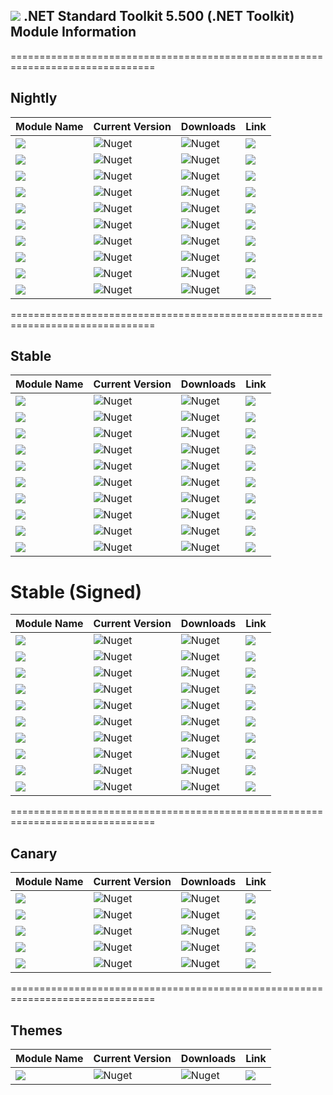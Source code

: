 ## <img src="https://github.com/Wagnerp/Krypton-NET-Version-Dashboard/blob/master/Assets/Icons/PNG/Square%20Design%2064%20x%2064%20New%20Green.png" /> .NET Standard Toolkit 5.500 (.NET Toolkit) Module Information

===============================================================================

## Nightly

| Module Name | Current Version | Downloads | Link |
|---|---|---|---|
| <img src="https://img.shields.io/badge/Module-Toolkit-000080.svg?style=flat-square" /> | ![Nuget](https://img.shields.io/nuget/vpre/Krypton.Toolkit.Nightly?color=informational&label=Version&logo=nuget&style=flat-square) | ![Nuget](https://img.shields.io/nuget/dt/Krypton.Toolkit.Nightly?color=brightgreen&label=Downloads&logo=nuget&style=flat-square) |  <a href="https://www.nuget.org/packages/Krypton.Toolkit.Nightly/"><img src="https://img.shields.io/badge/Download-Link-9cf.svg?style=flat-square" /></a> |
| <img src="https://img.shields.io/badge/Module-Toolkit Lite-000080.svg?style=flat-square" /> | ![Nuget](https://img.shields.io/nuget/vpre/Krypton.Toolkit.Nightly.Lite?color=informational&label=Version&logo=nuget&style=flat-square) | ![Nuget](https://img.shields.io/nuget/dt/Krypton.Toolkit.Nightly.Lite?color=brightgreen&label=Downloads&logo=nuget&style=flat-square) |  <a href="https://www.nuget.org/packages/Krypton.Toolkit.Nightly.Lite/"><img src="https://img.shields.io/badge/Download-Link-9cf.svg?style=flat-square" /></a> |
| <img src="https://img.shields.io/badge/Module-Docking-000080.svg?style=flat-square" /> | ![Nuget](https://img.shields.io/nuget/vpre/Krypton.Docking.Nightly?color=informational&label=Version&logo=nuget&style=flat-square) | ![Nuget](https://img.shields.io/nuget/dt/Krypton.Docking.Nightly?color=brightgreen&label=Downloads&logo=nuget&style=flat-square) |  <a href="https://www.nuget.org/packages/Krypton.Docking.Nightly/"><img src="https://img.shields.io/badge/Download-Link-9cf.svg?style=flat-square" /></a> |
| <img src="https://img.shields.io/badge/Module-Docking Lite-000080.svg?style=flat-square" /> | ![Nuget](https://img.shields.io/nuget/vpre/Krypton.Docking.Nightly.Lite?color=informational&label=Version&logo=nuget&style=flat-square) | ![Nuget](https://img.shields.io/nuget/dt/Krypton.Docking.Nightly.Lite?color=brightgreen&label=Downloads&logo=nuget&style=flat-square) |  <a href="https://www.nuget.org/packages/Krypton.Docking.Nightly.Lite/"><img src="https://img.shields.io/badge/Download-Link-9cf.svg?style=flat-square" /></a> |
| <img src="https://img.shields.io/badge/Module-Navigator-000080.svg?style=flat-square" /> | ![Nuget](https://img.shields.io/nuget/vpre/Krypton.Navigator.Nightly?color=informational&label=Version&logo=nuget&style=flat-square) | ![Nuget](https://img.shields.io/nuget/dt/Krypton.Navigator.Nightly?color=brightgreen&label=Downloads&logo=nuget&style=flat-square) |  <a href="https://www.nuget.org/packages/Krypton.Navigator.Nightly/"><img src="https://img.shields.io/badge/Download-Link-9cf.svg?style=flat-square" /></a> |
| <img src="https://img.shields.io/badge/Module-Navigator Lite-000080.svg?style=flat-square" /> | ![Nuget](https://img.shields.io/nuget/vpre/Krypton.Navigator.Nightly.Lite?color=informational&label=Version&logo=nuget&style=flat-square) | ![Nuget](https://img.shields.io/nuget/dt/Krypton.Navigator.Nightly.Lite?color=brightgreen&label=Downloads&logo=nuget&style=flat-square) |  <a href="https://www.nuget.org/packages/Krypton.Navigator.Nightly.Lite/"><img src="https://img.shields.io/badge/Download-Link-9cf.svg?style=flat-square" /></a> |
| <img src="https://img.shields.io/badge/Module-Ribbon-000080.svg?style=flat-square" /> | ![Nuget](https://img.shields.io/nuget/vpre/Krypton.Ribbon.Nightly?color=informational&label=Version&logo=nuget&style=flat-square) | ![Nuget](https://img.shields.io/nuget/dt/Krypton.Ribbon.Nightly?color=brightgreen&label=Downloads&logo=nuget&style=flat-square) |  <a href="https://www.nuget.org/packages/Krypton.Ribbon.Nightly/"><img src="https://img.shields.io/badge/Download-Link-9cf.svg?style=flat-square" /></a> |
| <img src="https://img.shields.io/badge/Module-Ribbon Lite-000080.svg?style=flat-square" /> | ![Nuget](https://img.shields.io/nuget/vpre/Krypton.Ribbon.Nightly.Lite?color=informational&label=Version&logo=nuget&style=flat-square) | ![Nuget](https://img.shields.io/nuget/dt/Krypton.Ribbon.Nightly.Lite?color=brightgreen&label=Downloads&logo=nuget&style=flat-square) |  <a href="https://www.nuget.org/packages/Krypton.Ribbon.Nightly.Lite/"><img src="https://img.shields.io/badge/Download-Link-9cf.svg?style=flat-square" /></a> |
| <img src="https://img.shields.io/badge/Module-Workspace-000080.svg?style=flat-square" /> | ![Nuget](https://img.shields.io/nuget/vpre/Krypton.Workspace.Nightly?color=informational&label=Version&logo=nuget&style=flat-square) | ![Nuget](https://img.shields.io/nuget/dt/Krypton.Workspace.Nightly?color=brightgreen&label=Downloads&logo=nuget&style=flat-square) |  <a href="https://www.nuget.org/packages/Krypton.Workspace.Nightly/"><img src="https://img.shields.io/badge/Download-Link-9cf.svg?style=flat-square" /></a> |
| <img src="https://img.shields.io/badge/Module-Workspace Lite-000080.svg?style=flat-square" /> | ![Nuget](https://img.shields.io/nuget/vpre/Krypton.Workspace.Nightly.Lite?color=informational&label=Version&logo=nuget&style=flat-square) | ![Nuget](https://img.shields.io/nuget/dt/Krypton.Workspace.Nightly.Lite?color=brightgreen&label=Downloads&logo=nuget&style=flat-square) |  <a href="https://www.nuget.org/packages/Krypton.Workspace.Nightly.Lite/"><img src="https://img.shields.io/badge/Download-Link-9cf.svg?style=flat-square" /></a> |

===============================================================================

## Stable

| Module Name | Current Version | Downloads | Link |
|---|---|---|---|
| <img src="https://img.shields.io/badge/Module-Toolkit-orange.svg?style=flat-square" /> | ![Nuget](https://img.shields.io/nuget/v/Krypton.Toolkit?label=Version&logo=nuget&style=flat-square) | ![Nuget](https://img.shields.io/nuget/dt/Krypton.Toolkit?color=brightgreen&label=Downloads&logo=nuget&style=flat-square) |  <a href="https://www.nuget.org/packages/Krypton.Toolkit/"><img src="https://img.shields.io/badge/Download-Link-9cf.svg?style=flat-square" /></a> |
| <img src="https://img.shields.io/badge/Module-Toolkit Lite-orange.svg?style=flat-square" /> | ![Nuget](https://img.shields.io/nuget/v/Krypton.Toolkit.Lite?label=Version&logo=nuget&style=flat-square) | ![Nuget](https://img.shields.io/nuget/dt/Krypton.Toolkit.Lite?color=brightgreen&label=Downloads&logo=nuget&style=flat-square) |  <a href="https://www.nuget.org/packages/Krypton.Toolkit.Lite/"><img src="https://img.shields.io/badge/Download-Link-9cf.svg?style=flat-square" /></a> |
| <img src="https://img.shields.io/badge/Module-Docking-orange.svg?style=flat-square" /> | ![Nuget](https://img.shields.io/nuget/v/Krypton.Docking?label=Version&logo=nuget&style=flat-square) | ![Nuget](https://img.shields.io/nuget/dt/Krypton.Docking?color=brightgreen&label=Downloads&logo=nuget&style=flat-square) |  <a href="https://www.nuget.org/packages/Krypton.Docking/"><img src="https://img.shields.io/badge/Download-Link-9cf.svg?style=flat-square" /></a> |
| <img src="https://img.shields.io/badge/Module-Docking Lite-orange.svg?style=flat-square" /> | ![Nuget](https://img.shields.io/nuget/v/Krypton.Docking.Lite?label=Version&logo=nuget&style=flat-square) | ![Nuget](https://img.shields.io/nuget/dt/Krypton.Docking.Lite?color=brightgreen&label=Downloads&logo=nuget&style=flat-square) |  <a href="https://www.nuget.org/packages/Krypton.Docking.Lite/"><img src="https://img.shields.io/badge/Download-Link-9cf.svg?style=flat-square" /></a> |
| <img src="https://img.shields.io/badge/Module-Navigator-orange.svg?style=flat-square" /> | ![Nuget](https://img.shields.io/nuget/v/Krypton.Navigator?label=Version&logo=nuget&style=flat-square) | ![Nuget](https://img.shields.io/nuget/dt/Krypton.Navigator?color=brightgreen&label=Downloads&logo=nuget&style=flat-square) |  <a href="https://www.nuget.org/packages/Krypton.Navigator/"><img src="https://img.shields.io/badge/Download-Link-9cf.svg?style=flat-square" /></a> |
| <img src="https://img.shields.io/badge/Module-Navigator Lite-orange.svg?style=flat-square" /> | ![Nuget](https://img.shields.io/nuget/v/Krypton.Navigator.Lite?label=Version&logo=nuget&style=flat-square) | ![Nuget](https://img.shields.io/nuget/dt/Krypton.Navigator.Lite?color=brightgreen&label=Downloads&logo=nuget&style=flat-square) |  <a href="https://www.nuget.org/packages/Krypton.Navigator.Lite/"><img src="https://img.shields.io/badge/Download-Link-9cf.svg?style=flat-square" /></a> |
| <img src="https://img.shields.io/badge/Module-Ribbon-orange.svg?style=flat-square" /> | ![Nuget](https://img.shields.io/nuget/v/Krypton.Ribbon?label=Version&logo=nuget&style=flat-square) | ![Nuget](https://img.shields.io/nuget/dt/Krypton.Ribbon?color=brightgreen&label=Downloads&logo=nuget&style=flat-square) |  <a href="https://www.nuget.org/packages/Krypton.Ribbon/"><img src="https://img.shields.io/badge/Download-Link-9cf.svg?style=flat-square" /></a> |
| <img src="https://img.shields.io/badge/Module-Ribbon Lite-orange.svg?style=flat-square" /> | ![Nuget](https://img.shields.io/nuget/v/Krypton.Ribbon.Lite?label=Version&logo=nuget&style=flat-square) | ![Nuget](https://img.shields.io/nuget/dt/Krypton.Ribbon.Lite?color=brightgreen&label=Downloads&logo=nuget&style=flat-square) |  <a href="https://www.nuget.org/packages/Krypton.Ribbon.Lite/"><img src="https://img.shields.io/badge/Download-Link-9cf.svg?style=flat-square" /></a> |
| <img src="https://img.shields.io/badge/Module-Workspace-orange.svg?style=flat-square" /> | ![Nuget](https://img.shields.io/nuget/v/Krypton.Workspace?label=Version&logo=nuget&style=flat-square) | ![Nuget](https://img.shields.io/nuget/dt/Krypton.Workspace?color=brightgreen&label=Downloads&logo=nuget&style=flat-square) |  <a href="https://www.nuget.org/packages/Krypton.Workspace/"><img src="https://img.shields.io/badge/Download-Link-9cf.svg?style=flat-square" /></a> |
| <img src="https://img.shields.io/badge/Module-Workspace Lite-orange.svg?style=flat-square" /> | ![Nuget](https://img.shields.io/nuget/v/Krypton.Workspace.Lite?label=Version&logo=nuget&style=flat-square) | ![Nuget](https://img.shields.io/nuget/dt/Krypton.Workspace.Lite?color=brightgreen&label=Downloads&logo=nuget&style=flat-square) |  <a href="https://www.nuget.org/packages/Krypton.Workspace.Lite/"><img src="https://img.shields.io/badge/Download-Link-9cf.svg?style=flat-square" /></a> |

# Stable (Signed)

| Module Name | Current Version | Downloads | Link |
|---|---|---|---|
| <img src="https://img.shields.io/badge/Module-Toolkit-orange.svg?style=flat-square" /> | ![Nuget](https://img.shields.io/nuget/v/Krypton.Toolkit?label=Version&logo=nuget&style=flat-square) | ![Nuget](https://img.shields.io/nuget/dt/Krypton.Toolkit.Signed?color=brightgreen&label=Downloads&logo=nuget&style=flat-square) |  <a href="https://www.nuget.org/packages/Krypton.Toolkit.Signed/"><img src="https://img.shields.io/badge/Download-Link-9cf.svg?style=flat-square" /></a> |
| <img src="https://img.shields.io/badge/Module-Toolkit Lite-orange.svg?style=flat-square" /> | ![Nuget](https://img.shields.io/nuget/v/Krypton.Toolkit.Lite?label=Version&logo=nuget&style=flat-square) | ![Nuget](https://img.shields.io/nuget/dt/Krypton.Toolkit.Lite.Signed?color=brightgreen&label=Downloads&logo=nuget&style=flat-square) |  <a href="https://www.nuget.org/packages/Krypton.Toolkit.Lite.Signed/"><img src="https://img.shields.io/badge/Download-Link-9cf.svg?style=flat-square" /></a> |
| <img src="https://img.shields.io/badge/Module-Docking-orange.svg?style=flat-square" /> | ![Nuget](https://img.shields.io/nuget/v/Krypton.Docking?label=Version&logo=nuget&style=flat-square) | ![Nuget](https://img.shields.io/nuget/dt/Krypton.Docking.Signed?color=brightgreen&label=Downloads&logo=nuget&style=flat-square) |  <a href="https://www.nuget.org/packages/Krypton.Docking.Signed/"><img src="https://img.shields.io/badge/Download-Link-9cf.svg?style=flat-square" /></a> |
| <img src="https://img.shields.io/badge/Module-Docking Lite-orange.svg?style=flat-square" /> | ![Nuget](https://img.shields.io/nuget/v/Krypton.Docking.Lite?label=Version&logo=nuget&style=flat-square) | ![Nuget](https://img.shields.io/nuget/dt/Krypton.Docking.Lite.Signed?color=brightgreen&label=Downloads&logo=nuget&style=flat-square) |  <a href="https://www.nuget.org/packages/Krypton.Docking.Lite.Signed/"><img src="https://img.shields.io/badge/Download-Link-9cf.svg?style=flat-square" /></a> |
| <img src="https://img.shields.io/badge/Module-Navigator-orange.svg?style=flat-square" /> | ![Nuget](https://img.shields.io/nuget/v/Krypton.Navigator?label=Version&logo=nuget&style=flat-square) | ![Nuget](https://img.shields.io/nuget/dt/Krypton.Navigator.Signed?color=brightgreen&label=Downloads&logo=nuget&style=flat-square) |  <a href="https://www.nuget.org/packages/Krypton.Navigator.Signed/"><img src="https://img.shields.io/badge/Download-Link-9cf.svg?style=flat-square" /></a> |
| <img src="https://img.shields.io/badge/Module-Navigator Lite-orange.svg?style=flat-square" /> | ![Nuget](https://img.shields.io/nuget/v/Krypton.Navigator.Lite?label=Version&logo=nuget&style=flat-square) | ![Nuget](https://img.shields.io/nuget/dt/Krypton.Navigator.Lite.Signed?color=brightgreen&label=Downloads&logo=nuget&style=flat-square) |  <a href="https://www.nuget.org/packages/Krypton.Navigator.Lite.Signed/"><img src="https://img.shields.io/badge/Download-Link-9cf.svg?style=flat-square" /></a> |
| <img src="https://img.shields.io/badge/Module-Ribbon-orange.svg?style=flat-square" /> | ![Nuget](https://img.shields.io/nuget/v/Krypton.Ribbon?label=Version&logo=nuget&style=flat-square) | ![Nuget](https://img.shields.io/nuget/dt/Krypton.Ribbon.Signed?color=brightgreen&label=Downloads&logo=nuget&style=flat-square) |  <a href="https://www.nuget.org/packages/Krypton.Ribbon.Signed/"><img src="https://img.shields.io/badge/Download-Link-9cf.svg?style=flat-square" /></a> |
| <img src="https://img.shields.io/badge/Module-Ribbon Lite-orange.svg?style=flat-square" /> | ![Nuget](https://img.shields.io/nuget/v/Krypton.Ribbon.Lite?label=Version&logo=nuget&style=flat-square) | ![Nuget](https://img.shields.io/nuget/dt/Krypton.Ribbon.Lite.Signed?color=brightgreen&label=Downloads&logo=nuget&style=flat-square) |  <a href="https://www.nuget.org/packages/Krypton.Ribbon.Lite.Signed/"><img src="https://img.shields.io/badge/Download-Link-9cf.svg?style=flat-square" /></a> |
| <img src="https://img.shields.io/badge/Module-Workspace-orange.svg?style=flat-square" /> | ![Nuget](https://img.shields.io/nuget/v/Krypton.Workspace?label=Version&logo=nuget&style=flat-square) | ![Nuget](https://img.shields.io/nuget/dt/Krypton.Workspace.Signed?color=brightgreen&label=Downloads&logo=nuget&style=flat-square) |  <a href="https://www.nuget.org/packages/Krypton.Workspace.Signed/"><img src="https://img.shields.io/badge/Download-Link-9cf.svg?style=flat-square" /></a> |
| <img src="https://img.shields.io/badge/Module-Workspace Lite-orange.svg?style=flat-square" /> | ![Nuget](https://img.shields.io/nuget/v/Krypton.Workspace.Lite?label=Version&logo=nuget&style=flat-square) | ![Nuget](https://img.shields.io/nuget/dt/Krypton.Workspace.Lite.Signed?color=brightgreen&label=Downloads&logo=nuget&style=flat-square) |  <a href="https://www.nuget.org/packages/Krypton.Workspace.Lite.Signed/"><img src="https://img.shields.io/badge/Download-Link-9cf.svg?style=flat-square" /></a> |

===============================================================================

## Canary

| Module Name | Current Version | Downloads | Link |
|---|---|---|---|
| <img src="https://img.shields.io/badge/Module-Toolkit-yellow.svg?style=flat-square" /> | ![Nuget](https://img.shields.io/nuget/vpre/Krypton.Toolkit.Canary?color=informational&label=Version&logo=nuget&style=flat-square) | ![Nuget](https://img.shields.io/nuget/dt/Krypton.Toolkit.Canary?color=informational&color=brightgreen&label=Downloads&logo=nuget&style=flat-square) |  <a href="https://www.nuget.org/packages/Krypton.Toolkit.Canary/"><img src="https://img.shields.io/badge/Download-Link-9cf.svg?style=flat-square" /></a> |
| <img src="https://img.shields.io/badge/Module-Docking-yellow.svg?style=flat-square" /> | ![Nuget](https://img.shields.io/nuget/vpre/Krypton.Docking.Canary?color=informational&label=Version&logo=nuget&style=flat-square) | ![Nuget](https://img.shields.io/nuget/dt/Krypton.Docking.Canary?color=informational&color=brightgreen&label=Downloads&logo=nuget&style=flat-square) |  <a href="https://www.nuget.org/packages/Krypton.Docking.Canary/"><img src="https://img.shields.io/badge/Download-Link-9cf.svg?style=flat-square" /></a> |
| <img src="https://img.shields.io/badge/Module-Navigator-yellow.svg?style=flat-square" /> | ![Nuget](https://img.shields.io/nuget/vpre/Krypton.Navigator.Canary?color=informational&label=Version&logo=nuget&style=flat-square) | ![Nuget](https://img.shields.io/nuget/dt/Krypton.Navigator.Canary?color=informational&color=brightgreen&label=Downloads&logo=nuget&style=flat-square) |  <a href="https://www.nuget.org/packages/Krypton.Navigator.Canary/"><img src="https://img.shields.io/badge/Download-Link-9cf.svg?style=flat-square" /></a> |
| <img src="https://img.shields.io/badge/Module-Ribbon-yellow.svg?style=flat-square" /> | ![Nuget](https://img.shields.io/nuget/vpre/Krypton.Ribbon.Canary?color=informational&label=Version&logo=nuget&style=flat-square) | ![Nuget](https://img.shields.io/nuget/dt/Krypton.Ribbon.Canary?color=informational&color=brightgreen&label=Downloads&logo=nuget&style=flat-square) |  <a href="https://www.nuget.org/packages/Krypton.Ribbon.Canary/"><img src="https://img.shields.io/badge/Download-Link-9cf.svg?style=flat-square" /></a> |
| <img src="https://img.shields.io/badge/Module-Workspace-yellow.svg?style=flat-square" /> | ![Nuget](https://img.shields.io/nuget/vpre/Krypton.Workspace.Canary?color=informational&label=Version&logo=nuget&style=flat-square) | ![Nuget](https://img.shields.io/nuget/dt/Krypton.Workspace.Canary?color=informational&color=brightgreen&label=Downloads&logo=nuget&style=flat-square) |  <a href="https://www.nuget.org/packages/Krypton.Workspace.Canary/"><img src="https://img.shields.io/badge/Download-Link-9cf.svg?style=flat-square" /></a> |

===============================================================================

## Themes

| Module Name | Current Version | Downloads | Link |
|---|---|---|---|
| <img src="https://img.shields.io/badge/Module-Themes-orange.svg?style=flat-square" /> | ![Nuget](https://img.shields.io/nuget/v/Krypton.Toolkit.Themes?label=Version&logo=nuget&style=flat-square) | ![Nuget](https://img.shields.io/nuget/dt/Krypton.Toolkit.Themes?color=brightgreen&label=Downloads&logo=nuget&style=flat-square) |  <a href="https://www.nuget.org/packages/Krypton.Toolkit.Themes/"><img src="https://img.shields.io/badge/Download-Link-9cf.svg?style=flat-square" /></a> |